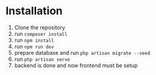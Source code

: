 # Installation

1. Clone the repository
2. run `composer install`
3. run `npm install`
4. run `npm run dev`
5. prepare database and run `php artisan migrate --seed`
6. run `php artisan serve`
7. backend is done and now frontend must be setup
